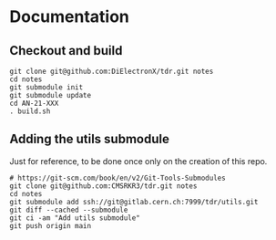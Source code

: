 # Documentation

## Checkout and build

```
git clone git@github.com:DiElectronX/tdr.git notes
cd notes
git submodule init
git submodule update
cd AN-21-XXX
. build.sh
```

## Adding the utils submodule

Just for reference, to be done once only on the creation of this repo.

```
# https://git-scm.com/book/en/v2/Git-Tools-Submodules
git clone git@github.com:CMSRKR3/tdr.git notes
cd notes
git submodule add ssh://git@gitlab.cern.ch:7999/tdr/utils.git
git diff --cached --submodule
git ci -am "Add utils submodule"
git push origin main
```
